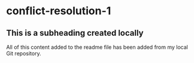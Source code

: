 # conflict-resolution-1

## This is a subheading created locally

All of this content added to the readme file has been added from my local Git repository.
